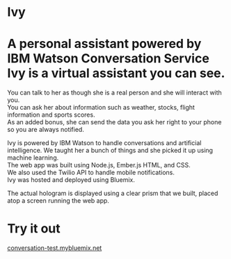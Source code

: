 # Ivy
A personal assistant powered by IBM Watson Conversation Service
Ivy is a virtual assistant you can see.<br>
======
You can talk to her as though she is a real person and she will interact with you.<br>
You can ask her about information such as weather, stocks, flight information and sports scores. <br>
As an added bonus, she can send the data you ask her right to your phone so you are always notified.

Ivy is powered by IBM Watson to handle conversations and artificial intelligence. We taught her a bunch of things and she picked it up using machine learning.<br> The web app was built using Node.js, Ember.js HTML, and CSS. <br>We also used the Twilio API to handle mobile notifications.<br> Ivy was hosted and deployed using Bluemix.

The actual hologram is displayed using a clear prism that we built, placed atop a screen running the web app.

Try it out
====
[conversation-test.mybluemix.net](conversation-test.mybluemix.net)
